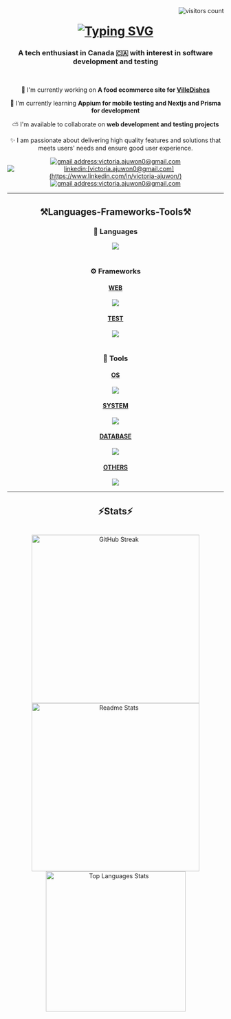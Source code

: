 <img align="right" src="https://visitor-badge.laobi.icu/badge?page_id=abiolaah.abiolaah" alt="visitors count"/>
<h1 align="center">
  <a href="https://git.io/typing-svg"><img src="https://readme-typing-svg.demolab.com?font=Poppins&weight=700&size=35&duration=2000&pause=400&color=855BF7&center=true&vCenter=true&width=435&lines=Hello+%F0%9F%91%8B;I'm+Victoria" alt="Typing SVG" /></a>
</h1>

<h3 align="center">A tech enthusiast in Canada 🇨🇦 with interest in software development and testing</h3>

<br />

<div align="center">
  
  🔭 I'm currently working on **A food ecommerce site for [VilleDishes](https://github.com/Olawill/ville-dishes)**
  
  🌱 I'm currently learning **Appium for mobile testing and Nextjs and Prisma for development**
  
  ⛅️ I'm available to collaborate on **web development and testing projects**
  
  ✨ I am passionate about delivering high quality features and solutions that meets users' needs and ensure good user experience.
</div>

<div align="center">
  <a href="mailto:victoria.ajuwon0@gmail.com">
    <img src="https://img.shields.io/badge/Gmail-333333?style=for-the-badge&logo=gmail&logoColor=red"  alt="gmail address:victoria.ajuwon0@gmail.com" target="_blank"/>
  </a>

  <a href="https://www.linkedin.com/in/victoria-ajuwon/" target="_blank">
    <img src="https://img.shields.io/badge/LinkedIn-0077B5?style=for-the-badge&logo=linkedin&logoColor=white"  alt="linkedin:[victoria.ajuwon0@gmail.com](https://www.linkedin.com/in/victoria-ajuwon/)" target="_blank"/>
  </a>
  

  <a href=" https://victoriajuwon.netlify.app/">
    <img src="https://img.shields.io/badge/Portfolio-855BF7?style=for-the-badge&logo=files&logoColor=purple"  alt="gmail address:victoria.ajuwon0@gmail.com" target="_blank"/>
  </a>
</div>

<hr />

<h2 align="center"> ⚒️Languages-Frameworks-Tools⚒️</h2>
  <h3 align="center">🧰 Languages</h3>
    <div align="center">
      <a href="https://skillicons.dev">
        <img src="https://skillicons.dev/icons?i=java,js,python&perline=6" />
      </a>
    </div>
  <br />
  <h3 align="center">⚙️ Frameworks</h3>
    <div align="center">
      <a href="https://skillicons.dev">
        <h4>WEB</h4>
        <img src="https://skillicons.dev/icons?i=express,react,nextjs,nodejs,tailwind,ts&perline=6" />
        <br />
        <h4>TEST</h4>
        <img src="https://skillicons.dev/icons?i=gherkin,selenium,jest,playwright&perline=6" />
      </a>
    </div>

  <br />
  <h3 align="center">🔧 Tools</h3>
    <div align="center">
      <a href="https://skillicons.dev">
        <h4>OS</h4>
        <img src="https://skillicons.dev/icons?i=apple,linux,windows&perline=6" />
        <br />
        <h4>SYSTEM</h4>
        <img src="https://skillicons.dev/icons?i=git,github&perline=6" />
        <br />
        <h4>DATABASE</h4>
        <img src="https://skillicons.dev/icons?i=firebase,mongodb,mysql,prisma,sqlite,drizzle" />
        <br />
        <h4>OTHERS</h4>
        <img src="https://skillicons.dev/icons?i=bash,maven,postman,netlify,vscode,vite,vercel" />
      </a>
    </div>

<hr/>
<h2 align="center">⚡️Stats⚡️</h2>
<br/>
<div align="center">
  <img width=390 src="https://streak-stats.demolab.com?user=abiolaah&theme=github-dark-blue&border_radius=10&count_private=true" alt="GitHub Streak" />
  <img width=390 src="https://github-readme-stats-victoriaajuwons-projects.vercel.app/api?username=abiolaah&show_icons=true&theme=material-palenight&rank_icon=github&border_radius=10&hide=issues,contribs" alt="Readme Stats" />
  <br />
  <img width=325 src="https://github-readme-stats-victoriaajuwons-projects.vercel.app/api/top-langs?username=abiolaah&layout=pie&hide=html&langs_count=5&theme=jolly&border_radius=10&size_weight=0.5&count_weight=0.5&exclude_repo=github-readme-stats" alt="Top Languages Stats" />
</div>
  

<!---
abiolaah/abiolaah is a ✨ special ✨ repository because its `README.md` (this file) appears on your GitHub profile.
You can click the Preview link to take a look at your changes.
--->
